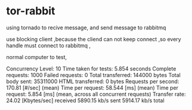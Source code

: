 # tor-rabbit
using tornado to recive message, and send message to rabbitmq 

use blocking client ,because the cliend can not keep connect ,so every handle must connect to rabbitmq ,

normal computer to test,

Concurrency Level:      10
Time taken for tests:   5.854 seconds
Complete requests:      1000
Failed requests:        0
Total transferred:      144000 bytes
Total body sent:        35311000
HTML transferred:       0 bytes
Requests per second:    170.81 [#/sec] (mean)
Time per request:       58.544 [ms] (mean)
Time per request:       5.854 [ms] (mean, across all concurrent requests)
Transfer rate:          24.02 [Kbytes/sec] received
                        5890.15 kb/s sent
                        5914.17 kb/s total
